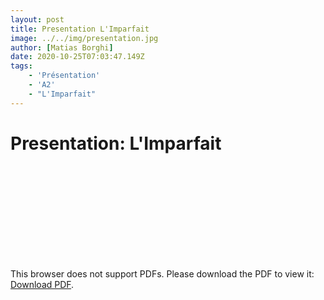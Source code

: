 ```yaml
---
layout: post
title: Presentation L'Imparfait
image: ../../img/presentation.jpg
author: [Matias Borghi]
date: 2020-10-25T07:03:47.149Z
tags: 
    - 'Présentation'
    - 'A2'
    - "L'Imparfait"
---
```


# Presentation: L'Imparfait

<object data="./Voyage_a_Paris.pdf" type="application/pdf" width="700px" height="700px">
    <embed src="./Voyage_a_Paris.pdf">
        <p>This browser does not support PDFs. Please download the PDF to view it: <a href="./Voyage_a_Paris.pdf">Download PDF</a>.</p>
    </embed>
</object>